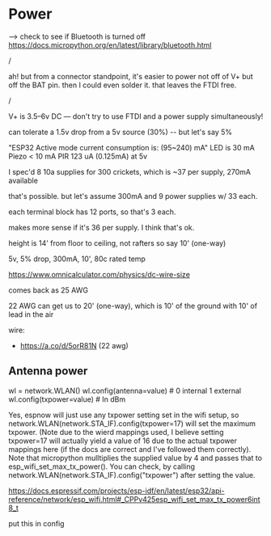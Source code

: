 # Power

--> check to see if Bluetooth is turned off
https://docs.micropython.org/en/latest/library/bluetooth.html

/

ah! but from a connector standpoint, it's easier to power not off of V+ but off the BAT pin. then I could even solder it. that leaves the FTDI free.

/

V+ is 3.5–6v DC — don't try to use FTDI and a power supply simultaneously!

can tolerate a 1.5v drop from a 5v source (30%) -- but let's say 5%

"ESP32 Active mode current consumption is: (95~240) mA"
LED is 30 mA
Piezo < 10 mA
PIR 123 uA (0.125mA) at 5v

I spec'd 8 10a supplies for 300 crickets, which is ~37 per supply, 270mA available

that's possible. but let's assume 300mA and 9 power supplies w/ 33 each.

each terminal block has 12 ports, so that's 3 each.

makes more sense if it's 36 per supply. I think that's ok. 





height is 14' from floor to ceiling, not rafters
so say 10' (one-way)

5v, 5% drop, 300mA, 10', 80c rated temp

https://www.omnicalculator.com/physics/dc-wire-size

comes back as 25 AWG

22 AWG can get us to 20' (one-way), which is 10' of the ground with 10' of lead in the air


wire:
- https://a.co/d/5orR81N (22 awg)



## Antenna power

wl = network.WLAN()
wl.config(antenna=value)  # 0 internal 1 external
wl.config(txpower=value)  # In dBm


Yes, espnow will just use any txpower setting set in the wifi setup, so network.WLAN(network.STA_IF).config(txpower=17) will set the maximum txpower. (Note due to the wierd mappings used, I believe setting txpower=17 will actually yield a value of 16 due to the actual txpower mappings here (if the docs are correct and I've followed them correctly). Note that micropython mulltiplies the supplied value by 4 and passes that to esp_wifi_set_max_tx_power(). You can check, by calling network.WLAN(network.STA_IF).config("txpower") after setting the value.

https://docs.espressif.com/projects/esp-idf/en/latest/esp32/api-reference/network/esp_wifi.html#_CPPv425esp_wifi_set_max_tx_power6int8_t

put this in config

